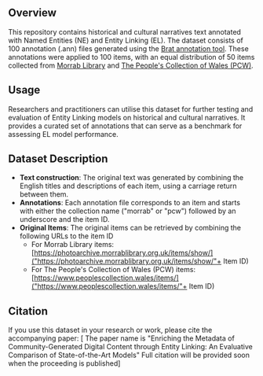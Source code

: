 ## Overview
This repository contains historical and cultural narratives text annotated with Named Entities (NE) and Entity Linking (EL). The dataset consists of 100 annotation (.ann) files generated using the [Brat annotation tool](https://github.com/nlplab/brat). These annotations were applied to 100 items, with an equal distribution of 50 items collected from [Morrab Library](https://morrablibrary.org.uk/) and [The People's Collection of Wales (PCW)](https://www.peoplescollection.wales/).

## Usage
Researchers and practitioners can utilise this dataset for further testing and evaluation of Entity Linking models on historical and cultural narratives. It provides a curated set of annotations that can serve as a benchmark for assessing EL model performance.

## Dataset Description
- **Text construction**: The original text was generated by combining the English titles and descriptions of each item, using a carriage return between them.
- **Annotations**: Each annotation file corresponds to an item and starts with either the collection name ("morrab" or "pcw") followed by an underscore and the item ID.
- **Original Items**: The original items can be retrieved by combining the following URLs to the item ID
  - For Morrab Library items: [https://photoarchive.morrablibrary.org.uk/items/show/]("https://photoarchive.morrablibrary.org.uk/items/show/"+ Item ID)
  - For The People's Collection of Wales (PCW) items: [https://www.peoplescollection.wales/items/]("https://www.peoplescollection.wales/items/"+ Item ID)

## Citation
If you use this dataset in your research or work, please cite the accompanying paper:
[ The paper name is "Enriching the Metadata of Community-Generated Digital Content through Entity Linking: An Evaluative Comparison of State-of-the-Art Models"
Full citation will be provided soon when the proceeding is published]

